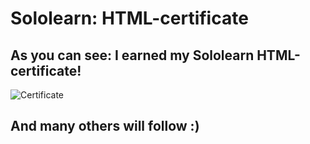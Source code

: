 # Sololearn: HTML-certificate
## As you can see: I earned my Sololearn HTML-certificate!
![Certificate](HTML-afb/HTML-certificate.png)
## And many others will follow :)
